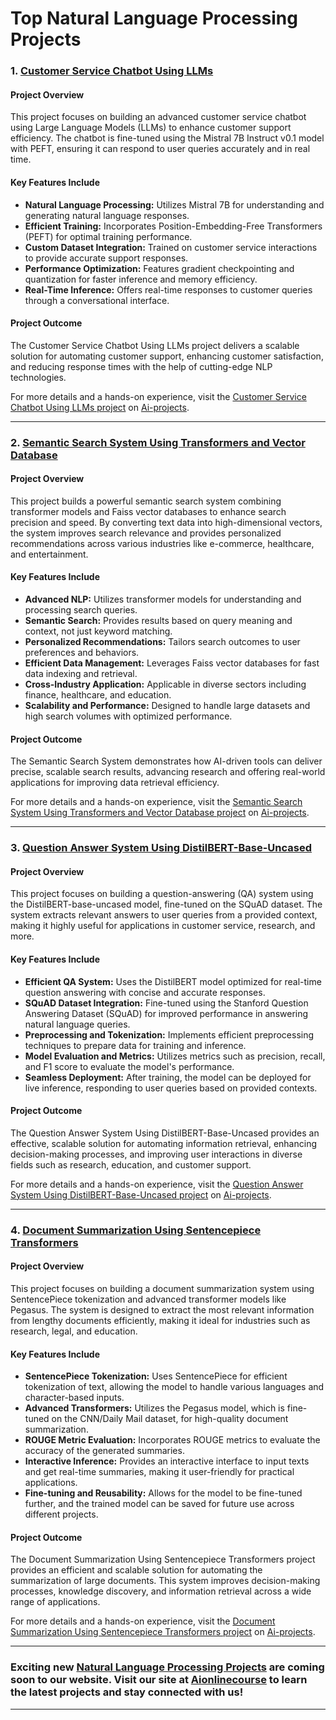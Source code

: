 # Top Natural Language Processing Projects
### **1. [Customer Service Chatbot Using LLMs](https://www.aionlinecourse.com/ai-projects/playground/customer-service-chatbot-using-llms)**
#### **Project Overview**
This project focuses on building an advanced customer service chatbot using Large Language Models (LLMs) to enhance customer support efficiency. The chatbot is fine-tuned using the Mistral 7B Instruct v0.1 model with PEFT, ensuring it can respond to user queries accurately and in real time. 

#### **Key Features Include**
- **Natural Language Processing:** Utilizes Mistral 7B for understanding and generating natural language responses.
- **Efficient Training:** Incorporates Position-Embedding-Free Transformers (PEFT) for optimal training performance.
- **Custom Dataset Integration:** Trained on customer service interactions to provide accurate support responses.
- **Performance Optimization:** Features gradient checkpointing and quantization for faster inference and memory efficiency.
- **Real-Time Inference:** Offers real-time responses to customer queries through a conversational interface.

#### **Project Outcome**
The Customer Service Chatbot Using LLMs project delivers a scalable solution for automating customer support, enhancing customer satisfaction, and reducing response times with the help of cutting-edge NLP technologies.


For more details and a hands-on experience, visit the [Customer Service Chatbot Using LLMs project](https://www.aionlinecourse.com/ai-projects/playground/customer-service-chatbot-using-llms) on [Ai-projects](https://www.aionlinecourse.com/ai-projects).

---
### **2. [Semantic Search System Using Transformers and Vector Database](https://www.aionlinecourse.com/ai-projects/playground/semantic-search-using-msmarco-distilbert-base-faiss-vector-database)**
#### **Project Overview**
This project builds a powerful semantic search system combining transformer models and Faiss vector databases to enhance search precision and speed. By converting text data into high-dimensional vectors, the system improves search relevance and provides personalized recommendations across various industries like e-commerce, healthcare, and entertainment.

#### **Key Features Include**
- **Advanced NLP:** Utilizes transformer models for understanding and processing search queries.
- **Semantic Search:** Provides results based on query meaning and context, not just keyword matching.
- **Personalized Recommendations:** Tailors search outcomes to user preferences and behaviors.
- **Efficient Data Management:** Leverages Faiss vector databases for fast data indexing and retrieval.
- **Cross-Industry Application:** Applicable in diverse sectors including finance, healthcare, and education.
- **Scalability and Performance:** Designed to handle large datasets and high search volumes with optimized performance.

#### **Project Outcome**
The Semantic Search System demonstrates how AI-driven tools can deliver precise, scalable search results, advancing research and offering real-world applications for improving data retrieval efficiency. 

For more details and a hands-on experience, visit the [Semantic Search System Using Transformers and Vector Database project](https://www.aionlinecourse.com/ai-projects/playground/semantic-search-using-msmarco-distilbert-base-faiss-vector-database) on [Ai-projects](https://www.aionlinecourse.com/ai-projects).

---
### **3. [Question Answer System Using DistilBERT-Base-Uncased](https://www.aionlinecourse.com/ai-projects/playground/question-answer-system-training-with-distilbert-base-uncased)**
#### **Project Overview**
This project focuses on building a question-answering (QA) system using the DistilBERT-base-uncased model, fine-tuned on the SQuAD dataset. The system extracts relevant answers to user queries from a provided context, making it highly useful for applications in customer service, research, and more.

#### **Key Features Include**
- **Efficient QA System:** Uses the DistilBERT model optimized for real-time question answering with concise and accurate responses.
- **SQuAD Dataset Integration:** Fine-tuned using the Stanford Question Answering Dataset (SQuAD) for improved performance in answering natural language queries.
- **Preprocessing and Tokenization:** Implements efficient preprocessing techniques to prepare data for training and inference.
- **Model Evaluation and Metrics:** Utilizes metrics such as precision, recall, and F1 score to evaluate the model's performance.
- **Seamless Deployment:** After training, the model can be deployed for live inference, responding to user queries based on provided contexts.

#### **Project Outcome**
The Question Answer System Using DistilBERT-Base-Uncased provides an effective, scalable solution for automating information retrieval, enhancing decision-making processes, and improving user interactions in diverse fields such as research, education, and customer support.

For more details and a hands-on experience, visit the [Question Answer System Using DistilBERT-Base-Uncased project](https://www.aionlinecourse.com/ai-projects/playground/question-answer-system-training-with-distilbert-base-uncased) on [Ai-projects](https://www.aionlinecourse.com/ai-projects).

---
### **4. [Document Summarization Using Sentencepiece Transformers](https://www.aionlinecourse.com/ai-projects/playground/document-summarization-using-sentencepiece-transformers)**

#### **Project Overview**
This project focuses on building a document summarization system using SentencePiece tokenization and advanced transformer models like Pegasus. The system is designed to extract the most relevant information from lengthy documents efficiently, making it ideal for industries such as research, legal, and education.

#### **Key Features Include**
- **SentencePiece Tokenization:** Uses SentencePiece for efficient tokenization of text, allowing the model to handle various languages and character-based inputs.
- **Advanced Transformers:** Utilizes the Pegasus model, which is fine-tuned on the CNN/Daily Mail dataset, for high-quality document summarization.
- **ROUGE Metric Evaluation:** Incorporates ROUGE metrics to evaluate the accuracy of the generated summaries.
- **Interactive Inference:** Provides an interactive interface to input texts and get real-time summaries, making it user-friendly for practical applications.
- **Fine-tuning and Reusability:** Allows for the model to be fine-tuned further, and the trained model can be saved for future use across different projects.

#### **Project Outcome**
The Document Summarization Using Sentencepiece Transformers project provides an efficient and scalable solution for automating the summarization of large documents. This system improves decision-making processes, knowledge discovery, and information retrieval across a wide range of applications.

For more details and a hands-on experience, visit the [Document Summarization Using Sentencepiece Transformers project](https://www.aionlinecourse.com/ai-projects/playground/document-summarization-using-sentencepiece-transformers) on [Ai-projects](https://www.aionlinecourse.com/ai-projects).

---
### **Exciting new [Natural Language Processing Projects](https://www.aionlinecourse.com/ai-projects/categories/natural-language-processing-projects) are coming soon to our website. Visit our site at [Aionlinecourse](https://www.aionlinecourse.com/) to learn the latest projects and stay connected with us!**
---
